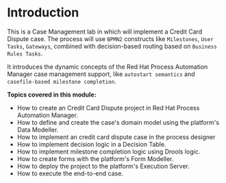 # Introduction

This is a Case Management lab in which will implement a Credit Card Dispute case.
The process will use `BPMN2` constructs like `Milestones`, `User Tasks`, `Gateways`, combined with decision-based routing based on `Business Rules Tasks`.

It introduces the dynamic concepts of the Red Hat Process Automation Manager case management support, like `autostart semantics` and `casefile-based milestone completion`.

**Topics covered in this module:**

* How to create an Credit Card Dispute project in Red Hat Process Automation Manager.
* How to define and create the case's domain model using the platform's Data Modeller.
* How to implement an credit card dispute case in the process designer
* How to implement decision logic in a Decision Table.
* How to implement milestone completion logic using Drools logic.
* How to create forms with the platform's Form Modeller.
* How to deploy the project to the platform's Execution Server.
* How to execute the end-to-end case.
